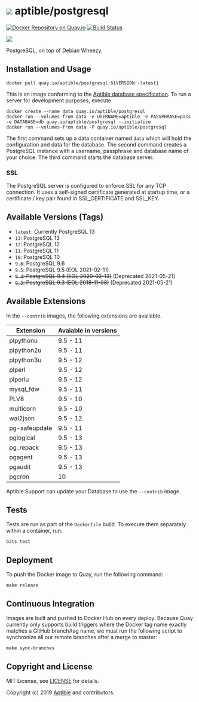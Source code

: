 # ![](https://gravatar.com/avatar/11d3bc4c3163e3d238d558d5c9d98efe?s=64) aptible/postgresql

[![Docker Repository on Quay.io](https://quay.io/repository/aptible/postgresql/status "Docker Repository on Quay.io")](https://quay.io/repository/aptible/postgresql)
[![Build Status](https://travis-ci.org/aptible/docker-postgresql.svg?branch=master)](https://travis-ci.org/aptible/docker-postgresql)

[![](http://dockeri.co/image/aptible/postgresql)](https://registry.hub.docker.com/u/aptible/postgresql/)

PostgreSQL, on top of Debian Wheezy.

## Installation and Usage

    docker pull quay.io/aptible/postgresql:${VERSION:-latest}

This is an image conforming to the [Aptible database specification](https://support.aptible.com/topics/paas/deploy-custom-database/). To run a server for development purposes, execute

    docker create --name data quay.io/aptible/postgresql
    docker run --volumes-from data -e USERNAME=aptible -e PASSPHRASE=pass -e DATABASE=db quay.io/aptible/postgresql --initialize
    docker run --volumes-from data -P quay.io/aptible/postgresql

The first command sets up a data container named `data` which will hold the configuration and data for the database. The second command creates a PostgreSQL instance with a username, passphrase and database name of your choice. The third command starts the database server.

### SSL

The PostgreSQL server is configured to enforce SSL for any TCP connection. It uses a self-signed certificate generated at startup time, or a certificate / key pair found in SSL_CERTIFICATE and SSL_KEY.

## Available Versions (Tags)

* `latest`: Currently PostgreSQL 13
* `13`: PostgreSQL 13
* `12`: PostgreSQL 12
* `11`: PostgreSQL 11
* `10`: PostgreSQL 10
* `9.6`: PostgreSQL 9.6
* `9.5`: PostgreSQL 9.5 (EOL 2021-02-11)
* ~~`9.4`: PostgreSQL 9.4 (EOL 2020-02-13)~~ (Deprecated 2021-05-21)
* ~~`9.3`: PostgreSQL 9.3 (EOL 2018-11-08)~~ (Deprecated 2021-05-21)

## Available Extensions

In the `--contrib` images, the following extensions are available.

| Extension | Avaiable in versions|
|-----------|---------------------|
| plpythonu | 9.5 - 11 |
| plpython2u | 9.5 - 11 |
| plpython3u | 9.5 - 12 |
| plperl | 9.5 - 12 |
| plperlu | 9.5 - 12 |
| mysql_fdw | 9.5 - 11 |
| PLV8 |  9.5 - 10|
| multicorn | 9.5 - 10 |
| wal2json |  9.5 - 12 |
| pg-safeupdate | 9.5 - 11 |
| pglogical | 9.5 - 13 |
| pg_repack | 9.5 - 13 |
| pgagent | 9.5 - 13 |
| pgaudit |  9.5 - 13 |
| pgcron | 10 |

Aptible Support can update your Database to use the `--contrib` image.

## Tests

Tests are run as part of the `Dockerfile` build. To execute them separately within a container, run:

    bats test

## Deployment

To push the Docker image to Quay, run the following command:

    make release

## Continuous Integration

Images are built and pushed to Docker Hub on every deploy. Because Quay currently only supports build triggers where the Docker tag name exactly matches a GitHub branch/tag name, we must run the following script to synchronize all our remote branches after a merge to master:

    make sync-branches

## Copyright and License

MIT License, see [LICENSE](LICENSE.md) for details.

Copyright (c) 2019 [Aptible](https://www.aptible.com) and contributors.
